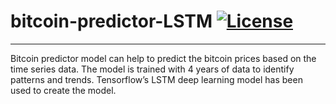 # bitcoin-predictor-LSTM [![License](https://img.shields.io/badge/License-Apache%202.0-blue.svg)](https://opensource.org/licenses/Apache-2.0)
---

Bitcoin predictor model can help to predict the bitcoin prices based on the time series data. The model is trained with 4 years of data to identify patterns and trends. Tensorflow’s LSTM deep learning model has been used to create the model.


